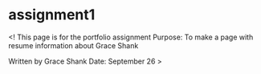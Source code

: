 # assignment1
<! This page is for the portfolio assignment
Purpose: To make a page with resume information about Grace Shank

Written by Grace Shank
Date: September 26  >